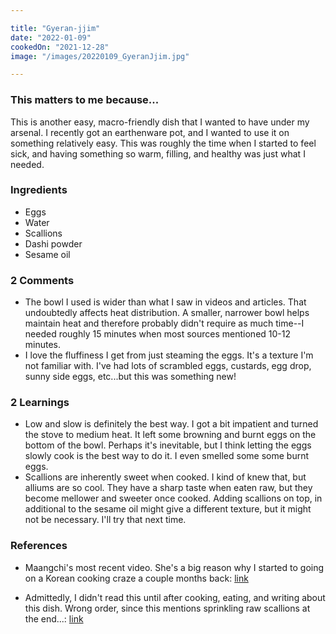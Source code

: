 ```yaml
---

title: "Gyeran-jjim"
date: "2022-01-09"
cookedOn: "2021-12-28"
image: "/images/20220109_GyeranJjim.jpg"

---
```


### This matters to me because...
This is another easy, macro-friendly dish that I wanted to have under my arsenal. I recently got an earthenware pot, and I wanted to use it on something relatively easy. This was roughly the time when I started to feel sick, and having something so warm, filling, and healthy was just what I needed.

### Ingredients
* Eggs
* Water
* Scallions
* Dashi powder
* Sesame oil

### 2 Comments
* The bowl I used is wider than what I saw in videos and articles. That undoubtedly affects heat distribution. A smaller, narrower bowl helps maintain heat and therefore probably didn't require as much time--I needed roughly 15 minutes when most sources mentioned 10-12 minutes. 
* I love the fluffiness I get from just steaming the eggs. It's a texture I'm not familiar with. I've had lots of scrambled eggs, custards, egg drop, sunny side eggs, etc...but this was something new! 

### 2 Learnings
* Low and slow is definitely the best way. I got a bit impatient and turned the stove to medium heat. It left some browning and burnt eggs on the bottom of the bowl. Perhaps it's inevitable, but I think letting the eggs slowly cook is the best way to do it. I even smelled some some burnt eggs.
* Scallions are inherently sweet when cooked. I kind of knew that, but alliums are so cool. They have a sharp taste when eaten raw, but they become mellower and sweeter once cooked. Adding scallions on top, in additional to the sesame oil might give a different texture, but it might not be necessary. I'll try that next time. 
  
### References

- Maangchi's most recent video. She's a big reason why I started to going on a Korean cooking craze a couple months back: [link](https://www.youtube.com/watch?v=NVriw_UBdTA&ab_channel=Maangchi) 

- Admittedly, I didn't read this until after cooking, eating, and writing about this dish. Wrong order, since this mentions sprinkling raw scallions at the end...: [link](https://www.koreanbapsang.com/gyeranjjim-korean-steamed-eggs/) 
